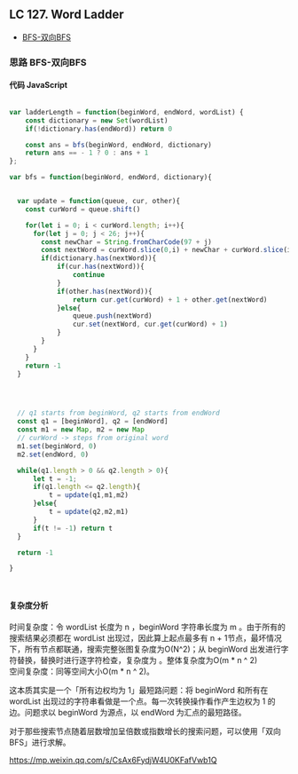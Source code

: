 ## LC 127. Word Ladder

- [BFS-双向BFS](#思路-BFS-双向BFS)

### 思路 BFS-双向BFS

#### 代码 JavaScript

```JavaScript

var ladderLength = function(beginWord, endWord, wordList) {
    const dictionary = new Set(wordList)
    if(!dictionary.has(endWord)) return 0

    const ans = bfs(beginWord, endWord, dictionary)
    return ans == - 1 ? 0 : ans + 1
};

var bfs = function(beginWord, endWord, dictionary){


  var update = function(queue, cur, other){
    const curWord = queue.shift()

    for(let i = 0; i < curWord.length; i++){
      for(let j = 0; j < 26; j++){
        const newChar = String.fromCharCode(97 + j)
        const nextWord = curWord.slice(0,i) + newChar + curWord.slice(i + 1)
        if(dictionary.has(nextWord)){
            if(cur.has(nextWord)){
                continue
            }
            if(other.has(nextWord)){
                return cur.get(curWord) + 1 + other.get(nextWord)
            }else{
                queue.push(nextWord)
                cur.set(nextWord, cur.get(curWord) + 1)
            } 
        }
      }
    }
    return -1
  }




  // q1 starts from beginWord, q2 starts from endWord
  const q1 = [beginWord], q2 = [endWord]
  const m1 = new Map, m2 = new Map
  // curWord -> steps from original word
  m1.set(beginWord, 0)
  m2.set(endWord, 0)

  while(q1.length > 0 && q2.length > 0){
      let t = -1;
      if(q1.length <= q2.length){
          t = update(q1,m1,m2)
      }else{
          t = update(q2,m2,m1)
      }
      if(t != -1) return t
  }

  return -1    

}




```

#### 复杂度分析
时间复杂度：令 wordList 长度为 n ，beginWord 字符串长度为 m 。由于所有的搜索结果必须都在 wordList 出现过，因此算上起点最多有 n + 1节点，最坏情况下，所有节点都联通，搜索完整张图复杂度为O(N^2)；从 beginWord 出发进行字符替换，替换时进行逐字符检查，复杂度为 。整体复杂度为O(m * n ^ 2)  
空间复杂度：同等空间大小O(m * n ^ 2)。


这本质其实是一个「所有边权均为 1」最短路问题：将 beginWord 和所有在 wordList 出现过的字符串看做是一个点。每一次转换操作看作产生边权为 1 的边。问题求以 beginWord 为源点，以 endWord 为汇点的最短路径。



对于那些搜索节点随着层数增加呈倍数或指数增长的搜索问题，可以使用「双向 BFS」进行求解。


https://mp.weixin.qq.com/s/CsAx6FydjW4U0KFafVwb1Q